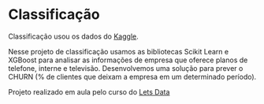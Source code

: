 # Classificação

 Classificação usou os dados do [Kaggle](https://www.kaggle.com/datasets/blastchar/telco-customer-churn).


 Nesse projeto de classificação usamos as bibliotecas Scikit Learn e XGBoost para analisar as informações de empresa que oferece planos de telefone, interne e televisão. Desenvolvemos uma solução para prever o CHURN (% de clientes que deixam a empresa em um determinado período).
 
 Projeto realizado em aula pelo curso do [Lets Data](https://www.letsdata.ai/sobre-nos)
 
